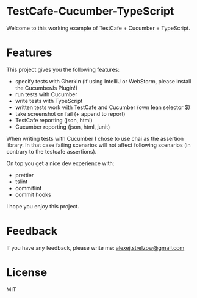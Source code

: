 # TestCafe-Cucumber-TypeScript

Welcome to this working example of TestCafe + Cucumber + TypeScript.

# Features

This project gives you the following features:
- specify tests with Gherkin (if using IntelliJ or WebStorm, please install the CucumberJs Plugin!)
- run tests with Cucumber
- write tests with TypeScript
- written tests work with TestCafe and Cucumber (own lean selector $)
- take screenshot on fail (+ append to report)
- TestCafe reporting (json, html)
- Cucumber reporting (json, html, junit)

When writing tests with Cucumber I chose to use chai as the assertion library.
In that case failing scenarios will not affect following scenarios (in contrary to the testcafe assertions).

On top you get a nice dev experience with:
- prettier
- tslint
- commitlint
- commit hooks

I hope you enjoy this project.

# Feedback

If you have any feedback, please write me: alexej.strelzow@gmail.com

# License

MIT
